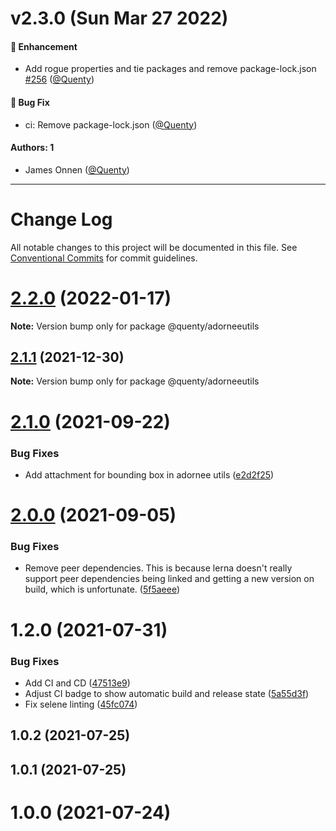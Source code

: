 # v2.3.0 (Sun Mar 27 2022)

#### 🚀 Enhancement

- Add rogue properties and tie packages and remove package-lock.json [#256](https://github.com/Quenty/NevermoreEngine/pull/256) ([@Quenty](https://github.com/Quenty))

#### 🐛 Bug Fix

- ci: Remove package-lock.json ([@Quenty](https://github.com/Quenty))

#### Authors: 1

- James Onnen ([@Quenty](https://github.com/Quenty))

---

# Change Log

All notable changes to this project will be documented in this file.
See [Conventional Commits](https://conventionalcommits.org) for commit guidelines.

# [2.2.0](https://github.com/Quenty/NevermoreEngine/compare/@quenty/adorneeutils@2.1.1...@quenty/adorneeutils@2.2.0) (2022-01-17)

**Note:** Version bump only for package @quenty/adorneeutils





## [2.1.1](https://github.com/Quenty/NevermoreEngine/compare/@quenty/adorneeutils@2.1.0...@quenty/adorneeutils@2.1.1) (2021-12-30)

**Note:** Version bump only for package @quenty/adorneeutils





# [2.1.0](https://github.com/Quenty/NevermoreEngine/compare/@quenty/adorneeutils@2.0.0...@quenty/adorneeutils@2.1.0) (2021-09-22)


### Bug Fixes

* Add attachment for bounding box in adornee utils ([e2d2f25](https://github.com/Quenty/NevermoreEngine/commit/e2d2f25027ea5acb3f9caff47e2919f9577e6318))





# [2.0.0](https://github.com/Quenty/NevermoreEngine/compare/@quenty/adorneeutils@1.2.0...@quenty/adorneeutils@2.0.0) (2021-09-05)


### Bug Fixes

* Remove peer dependencies. This is because lerna doesn't really support peer dependencies being linked and getting a new version on build, which is unfortunate. ([5f5aeee](https://github.com/Quenty/NevermoreEngine/commit/5f5aeeea8de9975435309e53679f0ef7064f9dd0))





# 1.2.0 (2021-07-31)


### Bug Fixes

* Add CI and CD ([47513e9](https://github.com/Quenty/NevermoreEngine/commit/47513e9b568162707534af132396dd8756947dd3))
* Adjust CI badge to show automatic build and release state ([5a55d3f](https://github.com/Quenty/NevermoreEngine/commit/5a55d3f19bf8d66a760d67da9b56ed47fab74656))
* Fix selene linting ([45fc074](https://github.com/Quenty/NevermoreEngine/commit/45fc07489ee59127ac6582689f19a0e87c1e5b5a))



## 1.0.2 (2021-07-25)



## 1.0.1 (2021-07-25)



# 1.0.0 (2021-07-24)
